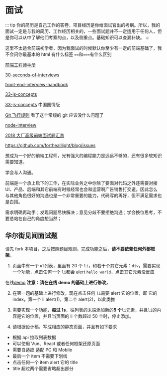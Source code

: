 # 面试

>

::: tip
你的简历是自己工作的答卷，项目经历是你给面试官出的考纲。所以，我的面试一定是与我的简历、工作经历相关的，一些面试题并不一定适用于任何人，但是你可以从中了解他们考察的点，以及侧重点。基础知识可以查漏补缺。
:::

这里不太适合前端初学者，因为我面试的时候默认你至少有一定的前端基础了，我不会问你最基本的 html 有什么标签 `==`和`===`有什么区别

[前端工程师手册](https://leohxj.gitbooks.io/front-end-database/content/html-and-css-basic/index.html)

[30-seconds-of-interviews](https://github.com/fejes713/30-seconds-of-interviews)

[front-end-interview-handbook](https://github.com/yangshun/front-end-interview-handbook)

[33-js-concepts](https://github.com/leonardomso/33-js-concepts)

[33-js-concepts](https://github.com/stephentian/33-js-concepts) 中国国情版

[Git 飞行规则](https://github.com/k88hudson/git-flight-rules/blob/master/README_zh-CN.md) 看了这个常规的 git 应该没什么问题了

[node-interview](https://github.com/ElemeFE/node-interview/tree/master/sections/zh-cn)

[2018 大厂高级前端面试题汇总](https://github.com/yygmind/blog/issues/5)

https://github.com/forthealllight/blog/issues

想成为一个好的前端工程师，光有强大的编程能力是远远不够的，还有很多软知识需要知道。

学会与人沟通。

前端是一个承上启下的工作，在实际业务之中你除了要面对代码之外还需要对接 UI、产品、后端和其它前端有时候经常也会和运营啊广告销售打交道。因此怎么与其他角色很好的沟通也是一个非常重要的能力，代码写的再好，但不满足需求也是白搭。

需求明确再动手；发现问题尽快解决；意见分歧不要拒绝沟通；学会换位思考，不要总站在自己的角度想当然；

## 华尔街见闻面试题

请先 fork 本项目，之后按照题目规则，完成功能之后，**请不要依赖任何外部框架**。

1. 页面中有一个 `ul`列表，里面有 20 个 `li`，和若干个其它元素：`div`，需要实现一个功能，点击任何一个 `li`都会 alert `hello world`，点击其它元素没反应

在线[demo](https://jsbin.com/mumerahojo/1/edit?html,js,output) **注意：请在在线 demo 的基础上进行修改，**

2. 在第一题的基础上进行修改，现在点击任何 `li`需要 alert 它的位置，即 它的 index，第一个 li alert(1)，第二个 alert(2)，以此类推

3. 需要实现一个功能，**每过 1s**，往列表的末端添加新的**5 个**`li`元素，并且`li`的内容是它的位置，并且当页面的 li 个数超过 50 个时，停止添加。

4. 请根据设计稿，写成相应的静态页面，并且有如下要求

- 根据 api 拉取列表数据
- 可以使用 Vue、React 或者任何框架还原页面
- 需要自适应 适配 PC 和 Mobile
- 最后一个 item 不需要下划线
- 点击任何一个 item alert 它的 title
- title 超过两个需要省略超出部分
